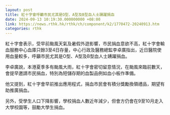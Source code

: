 ```yaml
---
layout: post
title: 紅十字會呼籲市民尤其是O型、A型及B型血人士踴躍捐血
date: 2024-09-13 10:19:30.000000000 +08:00
link: https://news.rthk.hk/rthk/ch/component/k2/1770472-20240913.htm
categories: rthk
---
```


紅十字會表示，受早前颱風天氣及暑假外遊影響，市民捐血意欲不高，紅十字會輸血服務中心血庫只餘3至4日存量，中心行政及醫務總監李卓廣指出，近日醫院使用血量較多，呼籲市民尤其是O型、A型及B型血人士踴躍捐血。

李卓廣說，本港夏季多有颱風大雨，紅十字會密切留意情況，在颱風來臨前數天，會提早邀請市民捐血，特別為短儲存期的血製品例如血小板作準備。

他又提到，紅十字會早前推出應用程式，捐血市民會有積分獎勵換領禮品，期望有助推廣捐血。

另外，受學生人口下降影響，學校捐血人數近年減少，但會方仍會在9至10月走入大學校園等，鼓勵大學生捐血。
